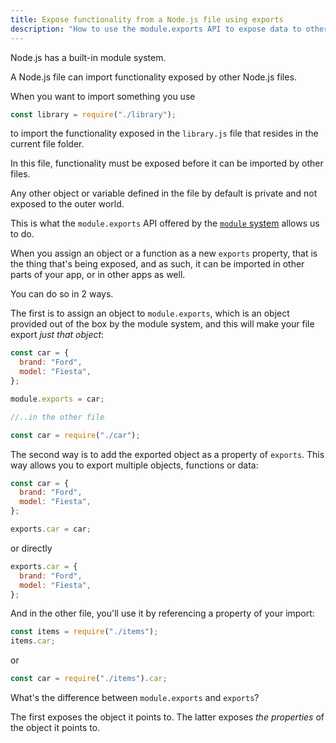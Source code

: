 ```yaml
---
title: Expose functionality from a Node.js file using exports
description: "How to use the module.exports API to expose data to other files in your application, or to other applications as well"
---
```


Node.js has a built-in module system.

A Node.js file can import functionality exposed by other Node.js files.

When you want to import something you use

```js
const library = require("./library");
```

to import the functionality exposed in the `library.js` file that resides in the current file folder.

In this file, functionality must be exposed before it can be imported by other files.

Any other object or variable defined in the file by default is private and not exposed to the outer world.

This is what the `module.exports` API offered by the [`module` system](https://nodejs.org/api/modules.html) allows us to do.

When you assign an object or a function as a new `exports` property, that is the thing that's being exposed, and as such, it can be imported in other parts of your app, or in other apps as well.

You can do so in 2 ways.

The first is to assign an object to `module.exports`, which is an object provided out of the box by the module system, and this will make your file export _just that object_:

```js
const car = {
  brand: "Ford",
  model: "Fiesta",
};

module.exports = car;

//..in the other file

const car = require("./car");
```

The second way is to add the exported object as a property of `exports`. This way allows you to export multiple objects, functions or data:

```js
const car = {
  brand: "Ford",
  model: "Fiesta",
};

exports.car = car;
```

or directly

```js
exports.car = {
  brand: "Ford",
  model: "Fiesta",
};
```

And in the other file, you'll use it by referencing a property of your import:

```js
const items = require("./items");
items.car;
```

or

```js
const car = require("./items").car;
```

What's the difference between `module.exports` and `exports`?

The first exposes the object it points to.
The latter exposes _the properties_ of the object it points to.
